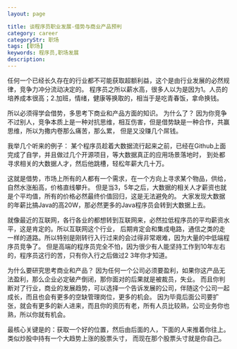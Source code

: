 ```yaml
---
layout: page

title: 谈程序员职业发展-借势与商业产品预判
category: career
categoryStr: 职场
tags: [职场]
keywords: 程序员,职场发展
description:
---
```



任何一个已经长久存在的行业都不可能获取超额利益，这个是由行业发展的必然规律，竞争力冲分流动决定的。
程序员之所以薪水高，很多人以为是因为1。人员的培养成本很高；2.加班，情绪，健康等换取的，相当于是吃青春饭，拿命换钱。

所以必须得学会借势，多思考下商业和产品方面的知识。
为什么了？
因为你竞争不过别人，竞争本质上是一种对抗思维，相互伤害，但是借势缺是一种合作，共赢思维，所以为撒内卷那么痛苦，那么累，
但是又没赚几个屌钱。

我举几个听来的例子：
某个程序员趁着大数据流行起来之前，已经在Github上面完成了自学，并且做过几个开源项目，等大数据真正的应用场景落地时，
到处都寻求相关的大数据人才，然后他跳槽，轻松年薪大几十万。

这就是借势，市场上所有的人都有一个需求，在一个方向上寻求某个物品，供给，自然水涨船高，价格直线攀升。
但是当3，5年之后，大数据的相关人才薪资也就是个平均值，所有的价格必然最终价值回归，这是无法避免的。
大家发现大数据的年薪比搞Java的高20W，那必然更多的Java程序员会转到大数据上去。

就像最近的互联网，各行各业的都想转到互联网来，必然拉低程序员的平均薪资水平，这是肯定的。所以互联网这个行业，
后期肯定会和集成电路，通信之类的走一样的道路。所以特别是刚转行入行过来的会过得非常艰难，因为大量的中低端程序员竞争了。
但是高端的程序员完全不怕，因为很少有人能坚持工作到10年左右的，程序员这行的苦，只有你入行之后做过2 3年你才知道。


为什么要研究思考商业和产品？
因为任何一个公司必须要盈利，如果你这产品无法盈利，那么企业必定破产倒闭，那你面对的后果就是被裁员，失业。
而且你判断对了行业，商业的发展趋势，可以选择一个告诉发展的公司，伴随这个公司一起成长，而且也会有更多的空缺管理岗位，更多的机会。
因为毕竟后面公司要扩张，就会有更多的新人进来，而且你的资历有老，所有人员比较熟，公司业务你也熟，所以你就有机会。

最核心关键是的：获取一个好的位置，然后由后面的人，下面的人来推着你往上。类似炒股中持有一个大趋势上涨的股票头寸，
而现在那个股票头寸就是你自己。